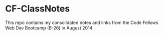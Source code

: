 CF-ClassNotes
=============

This repo contains my consolidated notes and links from the Code Fellows Web Dev Bootcamp (B-26) in August 2014
